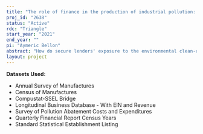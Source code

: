 ```yaml
---
title: "The role of finance in the production of industrial pollution: evidence from matched regulatory datasets"
proj_id: "2638"
status: "Active"
rdc: "Triangle"
start_year: "2021"
end_year: ""
pi: "Aymeric Bellon"
abstract: "How do secure lenders' exposure to the environmental clean-up costs of their debtors affect their debtors' financial and economic outcomes? The relationship is theoretically ambiguous. Banks could reduce the quantity and maturity of credit, making financial constraints more binding and thus increasing the incentive of firms to pollute. However, banks could monitor their debtors and incentive them to reduce pollution. We could also expect a small and non-significant effect, as these constraints could not be binding. This paper studies this question by estimating difference-in-differences model exploiting several court rulings from the last three decades on a dataset constructed using EPA forms, Compustats as well as the LBD. The results are expected to shed light on the role of banks in affecting their debtor's collateral and inform policymakers on how to implement cost-effective policies to implement better pollution management practices."
layout: project
---
```


**Datasets Used:**

  - Annual Survey of Manufactures 
  - Census of Manufactures 
  - Compustat-SSEL Bridge 
  - Longitudinal Business Database - With EIN and Revenue 
  - Survey of Pollution Abatement Costs and Expenditures 
  - Quarterly Financial Report Census Years 
  - Standard Statistical Establishment Listing 

